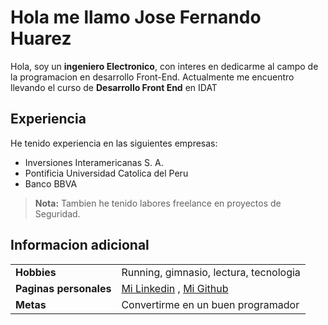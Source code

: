 # Hola me llamo Jose Fernando Huarez
Hola, soy un **ingeniero Electronico**, con interes en dedicarme al campo de la programacion en desarrollo Front-End. Actualmente me encuentro llevando el curso de **Desarrollo Front End** en IDAT

## Experiencia

He tenido experiencia en las siguientes empresas:
- Inversiones Interamericanas S. A.
- Pontificia Universidad Catolica del Peru
- Banco BBVA

> **Nota:** Tambien he tenido labores freelance en proyectos de Seguridad.


## Informacion adicional
|                |                         |
|----------------|-------------------------------|
|**Hobbies**|Running, gimnasio, lectura, tecnologia            |
|**Paginas personales**          |[Mi Linkedin](https://www.linkedin.com/in/fernandohuarez/) , [Mi Github](https://github.com/jfernando-huarezr)            |
|**Metas**         |Convertirme en un buen programador|